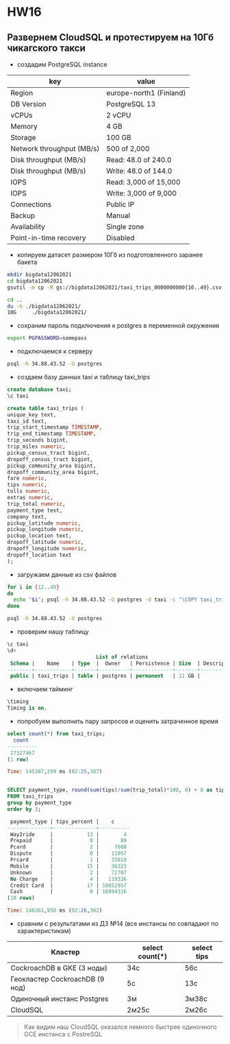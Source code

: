 # HW16

## Развернем CloudSQL и протестируем на 10Гб чикагского такси

- создадим PostgreSQL instance

key | value
--- | ---
Region | europe-north1 (Finland)
DB Version | PostgreSQL 13
vCPUs | 2 vCPU
Memory | 4 GB
Storage | 100 GB
Network throughput (MB/s) | 500 of 2,000
Disk throughput (MB/s) | Read: 48.0 of 240.0
Disk throughput (MB/s) | Write: 48.0 of 144.0
IOPS | Read: 3,000 of 15,000
IOPS | Write: 3,000 of 9,000
Connections | Public IP
Backup | Manual
Availability | Single zone
Point-in-time recovery | Disabled

- копируем датасет размером 10Гб из подготовленного заранее бакета

```bash
mkdir bigdata12062021
cd bigdata12062021
gsutil -m cp -R gs://bigdata12062021/taxi_trips_0000000000{10..49}.csv .

cd ..
du -h ./bigdata12062021/
10G     ./bigdata12062021/
```

- сохраним пароль подключения к postgres в переменной окружения

```bash
export PGPASSWORD=somepass
```

- подключаемся к серверу

```bash
psql -h 34.88.43.52 -U postgres
```

- создаем базу данных taxi и таблицу taxi_trips

```sql
create database taxi;
\c taxi

create table taxi_trips (
unique_key text, 
taxi_id text, 
trip_start_timestamp TIMESTAMP, 
trip_end_timestamp TIMESTAMP, 
trip_seconds bigint, 
trip_miles numeric, 
pickup_census_tract bigint, 
dropoff_census_tract bigint, 
pickup_community_area bigint, 
dropoff_community_area bigint, 
fare numeric, 
tips numeric, 
tolls numeric, 
extras numeric, 
trip_total numeric, 
payment_type text, 
company text, 
pickup_latitude numeric, 
pickup_longitude numeric, 
pickup_location text, 
dropoff_latitude numeric, 
dropoff_longitude numeric, 
dropoff_location text
);
```

- загружаем данные из csv файлов

```bash
for i in {12..49}
do
  echo "$i"; psql -h 34.88.43.52 -U postgres -d taxi -c "\COPY taxi_trips FROM  './bigdata12062021/taxi_trips_0000000000$i.csv' DELIMITER ',' CSV HEADER;"
done
```

```bash
psql -h 34.88.43.52 -U postgres
```

- проверим нашу таблицу

```sql
\c taxi
\d+
                             List of relations
 Schema |    Name    | Type  |  Owner   | Persistence | Size  | Description 
--------+------------+-------+----------+-------------+-------+-------------
 public | taxi_trips | table | postgres | permanent   | 11 GB | 
```

- включаем тайминг

```sql
\timing
Timing is on.
```

- попробуем выполнить пару запросов и оценить затраченное время

```sql
select count(*) from taxi_trips;  
  count   
----------
 27327467
(1 row)

Time: 145387,299 ms (02:25,387)


SELECT payment_type, round(sum(tips)/sum(trip_total)*100, 0) + 0 as tips_percent, count(*) as c
FROM taxi_trips
group by payment_type
order by 3;

 payment_type | tips_percent |    c     
--------------+--------------+----------
 Way2ride     |           13 |        4
 Prepaid      |            0 |       89
 Pcard        |            2 |     7668
 Dispute      |            0 |    11057
 Prcard       |            1 |    33010
 Mobile       |           15 |    36323
 Unknown      |            2 |    72707
 No Charge    |            4 |   119336
 Credit Card  |           17 | 10052957
 Cash         |            0 | 16994316
(10 rows)

Time: 146361,958 ms (02:26,362)
```

- сравним с результатами из ДЗ №14 (все инстансы по совпадают по характеристикам)

Кластер | select count(*) | select tips
--- | --- | ---
CockroachDB в GKE (3 ноды) | 34с | 56с
Геокластер CockroachDB (9 нод) | 5с | 13с
Одиночный инстанс Postgres | 3м | 3м38с
CloudSQL | 2м25с | 2м26с

> Как видим наш CloudSQL оказался немного быстрее одиночного GCE инстанса с PostreSQL
